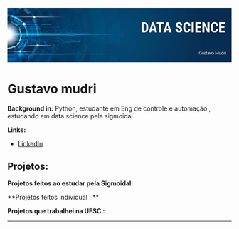 
<p align="center">
  <img src="banner git.png" >
</p>

# Gustavo mudri


**Background in:** Python, estudante em Eng de controle e automação , estudando em data science pela sigmoidal.

**Links:**
* [LinkedIn](https://www.linkedin.com/in/gustavo-mudri-72163a197/)

## Projetos:
**Projetos feitos ao estudar pela  Sigmoidal:**

**Projetos feitos individual : **

**Projetos que trabalhei na UFSC :**

---




